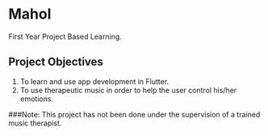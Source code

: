 # Mahol

First Year Project Based Learning.

## Project Objectives
1) To learn and use app development in Flutter.
2) To use therapeutic music in order to help the user control his/her emotions.

###Note:
This project has not been done under the supervision of a trained music therapist.
